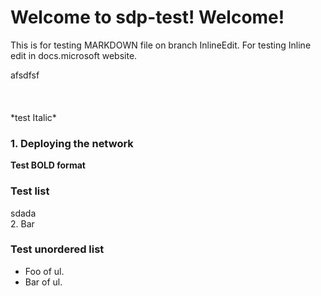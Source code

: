 # Welcome to sdp-test! Welcome!

This is for testing MARKDOWN file on branch InlineEdit. For testing
Inline edit in docs.microsoft website. 

<div>afsdfsf</div><div><br></div><div><br></div><div><br></div>*test Italic*

### 1. Deploying the network
**Test BOLD format**

### Test list
<div class="x-hidden-focus"><span style="background-color: var(--body-background); color: var(--text);">sdada</span><br></div>
2.  Bar

### Test unordered list
-   Foo of ul.
-   Bar of ul.



